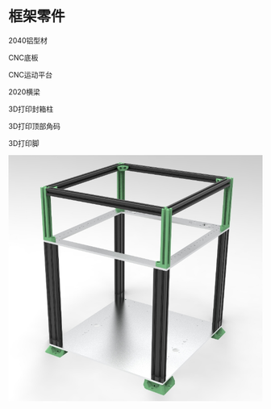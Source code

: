 # 框架零件

2040铝型材

CNC底板

CNC运动平台

2020横梁

3D打印封箱柱

3D打印顶部角码

3D打印脚

![](https://github.com/thunder439/VRBOT/blob/main/%E6%A1%86%E6%9E%B6/%E6%A1%86%E6%9E%B6.jpg)
